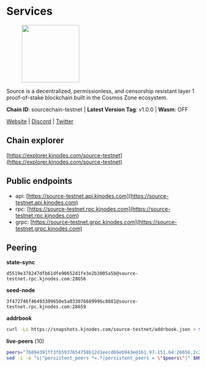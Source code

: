 # Services

<figure><img src="https://raw.githubusercontent.com/kj89/testnet_manuals/main/pingpub/logos/source.png" width="150" alt=""><figcaption></figcaption></figure>

Source is a decentralized, permissionless, and censorship resistant layer 1 proof-of-stake blockchain built in the Cosmos Zone ecosystem.

**Chain ID**: sourcechain-testnet | **Latest Version Tag**: v1.0.0 | **Wasm**: OFF

[Website](https://www.sourceprotocol.io/) | [Discord](https://discord.io/SourceProtocol) | [Twitter](https://www.twitter.com/sourceprotocol_)




## Chain explorer
[https://explorer.kjnodes.com/source-testnet](https://explorer.kjnodes.com/source-testnet)

## Public endpoints

* api: [https://source-testnet.api.kjnodes.com](https://source-testnet.api.kjnodes.com)
* rpc: [https://source-testnet.rpc.kjnodes.com](https://source-testnet.rpc.kjnodes.com)
* grpc: [https://source-testnet.grpc.kjnodes.com](https://source-testnet.grpc.kjnodes.com)

## Peering

**state-sync**

```text
d5519e378247dfb61dfe90652d1fe3e2b3005a5b@source-testnet.rpc.kjnodes.com:28656
```

**seed-node**

```text
3f472746f46493309650e5a033076689996c8881@source-testnet.rpc.kjnodes.com:28659
```

**addrbook**
```bash
curl -Ls https://snapshots.kjnodes.com/source-testnet/addrbook.json > $HOME/.source/config/addrbook.json
```

**live-peers** (10)
```bash
peers="76894391ff3fb5937654758b12d1eecd69eb943e@161.97.151.64:26656,2c20351736d27e50952695801a4d77122ead307f@62.171.180.83:26656,4675f239ef3bd4cef7fa2770232b2eeea0008260@212.118.38.133:26656,b7ac13fa32c668611408a3dc9c15b092cea98db1@185.250.37.203:26656,c11b85deb59574812a7e6b9d6181df36bef15d2f@65.108.105.48:27656,b24ae5d099d5564a227aa7b1a8278293b8db0cfa@185.255.131.27:26656,14d1da3e6798ae897a551d179f91c4c4434d633f@178.20.43.18:26656,2b2f270bd3bd1d518d87ca057597348cd8582698@109.123.252.3:26656,d5519e378247dfb61dfe90652d1fe3e2b3005a5b@65.109.68.190:28656,071b2ba352b966e3af4f4fd0568beb923bf354d4@95.217.153.19:26656"
sed -i -e "s|^persistent_peers *=.*|persistent_peers = \"$peers\"|" $HOME/.source/config/config.toml
```
